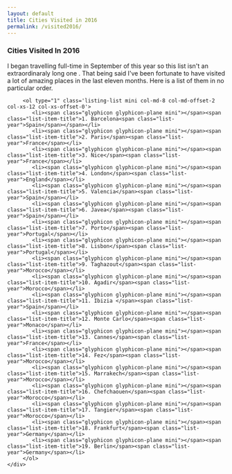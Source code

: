 ```yaml
---
layout: default
title: Cities Visited in 2016
permalink: /visited2016/
---
```

<div class="row individual-list">
	<div class="col-md-8 col-md-offset-2">
		<h3 class="list-heading">Cities Visited In 2016</h3>
		<p class="col-md-12">I began travelling full-time in September of this year so this list isn't an extraordinaraly long one . That being said I've been fortunate to have visited a lot of amazing places in the last eleven months. Here is a list of them in no particular order.</p>

		 <ol type="1" class='listing-list mini col-md-8 col-md-offset-2 col-xs-12 col-xs-offset-0'>
		 	<li><span class="glyphicon glyphicon-plane mini"></span><span class="list-item-title">1. Barcelona<span class="list-year">Spain</span></span></li>
		 	<li><span class="glyphicon glyphicon-plane mini"></span><span class="list-item-title">2. Paris</span><span class="list-year">France</span></li>
		 	<li><span class="glyphicon glyphicon-plane mini"></span><span class="list-item-title">3. Nice</span><span class="list-year">France</span></li>
		 	<li><span class="glyphicon glyphicon-plane mini"></span><span class="list-item-title">4. London</span><span class="list-year">England</span></li>
		 	<li><span class="glyphicon glyphicon-plane mini"></span><span class="list-item-title">5. Valencia</span><span class="list-year">Spain</span></li>
		 	<li><span class="glyphicon glyphicon-plane mini"></span><span class="list-item-title">6. Javea</span><span class="list-year">Spain</span></li>
		 	<li><span class="glyphicon glyphicon-plane mini"></span><span class="list-item-title">7. Porto</span><span class="list-year">Portugal</span></li>
		 	<li><span class="glyphicon glyphicon-plane mini"></span><span class="list-item-title">8. Lisbon</span><span class="list-year">Portugal</span></li>
		 	<li><span class="glyphicon glyphicon-plane mini"></span><span class="list-item-title">9. Taghazout</span><span class="list-year">Morocco</span></li>
		 	<li><span class="glyphicon glyphicon-plane mini"></span><span class="list-item-title">10. Agadir</span><span class="list-year">Morocco</span></li>
		 	<li><span class="glyphicon glyphicon-plane mini"></span><span class="list-item-title">11. Ibizia </span><span class="list-year">Spain</span></li>
		 	<li><span class="glyphicon glyphicon-plane mini"></span><span class="list-item-title">12. Monte Carlo</span><span class="list-year">Monaco</span></li>
		 	<li><span class="glyphicon glyphicon-plane mini"></span><span class="list-item-title">13. Cannes</span><span class="list-year">France</span></li>
		 	<li><span class="glyphicon glyphicon-plane mini"></span><span class="list-item-title">14. Fez</span><span class="list-year">Morocco</span></li>
		 	<li><span class="glyphicon glyphicon-plane mini"></span><span class="list-item-title">15. Marrakech</span><span class="list-year">Morocco</span></li>
		 	<li><span class="glyphicon glyphicon-plane mini"></span><span class="list-item-title">16. Chefchaouen</span><span class="list-year">Morocco</span></li>
		 	<li><span class="glyphicon glyphicon-plane mini"></span><span class="list-item-title">17. Tangier</span><span class="list-year">Morocco</span></li>
		 	<li><span class="glyphicon glyphicon-plane mini"></span><span class="list-item-title">18. Frankfurt</span><span class="list-year">Germany</span></li>
		 	<li><span class="glyphicon glyphicon-plane mini"></span><span class="list-item-title">19. Berlin</span><span class="list-year">Germany</span></li>
		 </ol>
	</div>
</div>